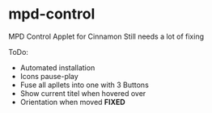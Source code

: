 mpd-control
===========

MPD Control Applet for Cinnamon
Still needs a lot of fixing

ToDo:

- Automated installation
- Icons pause-play
- Fuse all apllets into one with 3 Buttons
- Show current titel when hovered over
- Orientation when moved **FIXED**
